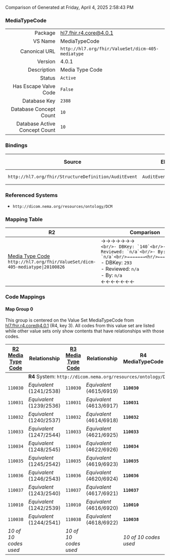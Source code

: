 Comparison of 
Generated at Friday, April 4, 2025 2:58:43 PM

### MediaTypeCode

|      |     |
| ---: | --- |
| Package | hl7.fhir.r4.core@4.0.1 |
| VS Name | MediaTypeCode |
| Canonical URL | `http://hl7.org/fhir/ValueSet/dicm-405-mediatype` |
| Version | 4.0.1 |
| Description | Media Type Code |
| Status | `Active` |
| Has Escape Valve Code | `False` |
| Database Key | `2388` |
| Database Concept Count | `10` |
| Database Active Concept Count | `10` |
### Bindings

| Source | Element | Binding | Strength | Element Short |
| ------ | ------- | ------- | -------- | ------------- |
| `http://hl7.org/fhir/StructureDefinition/AuditEvent` | `AuditEvent.agent.media` | `http://hl7.org/fhir/ValueSet/dicm-405-mediatype` | `Extensible` | Type of media |

### Referenced Systems

* `http://dicom.nema.org/resources/ontology/DCM`
### Mapping Table

| R2 | Comparison | R3 | Comparison | R4 | Comparison | R4B | Comparison | R5
| --- | --- | --- | --- | --- | --- | --- | --- | ---
| [Media Type Code](/docs/R2/ValueSets/MediaTypeCode.md)<br/> `http://hl7.org/fhir/ValueSet/dicm-405-mediatype\|20100826` | →→→→→→→<br/>``<br/>- DBKey: `140`<br/>- Reviewed: `n/a`<br/>- By: `n/a`<br/>→→→→→→→<hr/>←←←←←←←<br/>``<br/>- DBKey: `293`<br/>- Reviewed: `n/a`<br/>- By: `n/a`<br/>←←←←←←←| [Media Type Code](/docs/R3/ValueSets/MediaTypeCode.md)<br/> `http://hl7.org/fhir/ValueSet/dicm-405-mediatype\|20100826` | →→→→→→→<br/>``<br/>- DBKey: `497`<br/>- Reviewed: `n/a`<br/>- By: `n/a`<br/>→→→→→→→<hr/>←←←←←←←<br/>``<br/>- DBKey: `718`<br/>- Reviewed: `n/a`<br/>- By: `n/a`<br/>←←←←←←←| [MediaTypeCode](/docs/R4/ValueSets/MediaTypeCode.md)<br/> `http://hl7.org/fhir/ValueSet/dicm-405-mediatype\|4.0.1` | <br/>*no map*<br/><hr/><br/>*no map*<br/>| | | | 
### Code Mappings


#### Map Group 0

This group is centered on the Value Set MediaTypeCode from hl7.fhir.r4.core@4.0.1 (R4, key 3).
All codes from this value set are listed while other value sets only show contents that have relationships with those codes.

| [R2 Media Type Code](/docs/R2/ValueSets/MediaTypeCode.md)| Relationship | [R3 Media Type Code](/docs/R3/ValueSets/MediaTypeCode.md)| Relationship | R4 MediaTypeCode| Relationship | *No Map* | Relationship | *No Map* 
| --- | --- | --- | --- | --- | --- | --- | --- | ---
| <td colspan="8">**R4** System: `http://dicom.nema.org/resources/ontology/DCM`
| `110030`| _Equivalent_ <br/>(1241/2538)| `110030`| _Equivalent_ <br/>(4615/6919)| **`110030`**| | | | | 
| `110031`| _Equivalent_ <br/>(1239/2536)| `110031`| _Equivalent_ <br/>(4613/6917)| **`110031`**| | | | | 
| `110032`| _Equivalent_ <br/>(1240/2537)| `110032`| _Equivalent_ <br/>(4614/6918)| **`110032`**| | | | | 
| `110033`| _Equivalent_ <br/>(1247/2544)| `110033`| _Equivalent_ <br/>(4621/6925)| **`110033`**| | | | | 
| `110034`| _Equivalent_ <br/>(1248/2545)| `110034`| _Equivalent_ <br/>(4622/6926)| **`110034`**| | | | | 
| `110035`| _Equivalent_ <br/>(1245/2542)| `110035`| _Equivalent_ <br/>(4619/6923)| **`110035`**| | | | | 
| `110036`| _Equivalent_ <br/>(1246/2543)| `110036`| _Equivalent_ <br/>(4620/6924)| **`110036`**| | | | | 
| `110037`| _Equivalent_ <br/>(1243/2540)| `110037`| _Equivalent_ <br/>(4617/6921)| **`110037`**| | | | | 
| `110010`| _Equivalent_ <br/>(1242/2539)| `110010`| _Equivalent_ <br/>(4616/6920)| **`110010`**| | | | | 
| `110038`| _Equivalent_ <br/>(1244/2541)| `110038`| _Equivalent_ <br/>(4618/6922)| **`110038`**| | | | | 
| *10 of 10 codes used* | | *10 of 10 codes used* | | *10 of 10 codes used* | | | | 

